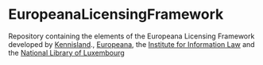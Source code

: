 # EuropeanaLicensingFramework
Repository containing the elements of the Europeana Licensing Framework developed by [Kennisland](https://www.kl.nl)., [Europeana](https://www.europeana.eu), the [Institute for Information Law](http://www.ivir.nl) and the [National Library of Luxembourg](http://www.bnl.public.lu)
